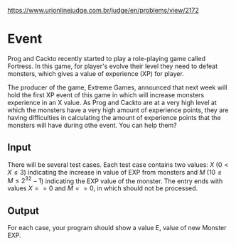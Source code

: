https://www.urionlinejudge.com.br/judge/en/problems/view/2172

# Event

Prog and Cackto recently started to play a role-playing game called Fortress.
In this game, for player's evolve their level they need to defeat monsters,
which gives a value of experience (XP) for player.

The producer of the game, Extreme Games, announced that next week will hold
the first XP event of this game in which will increase monsters experience in
an X value. As Prog and Cackto are at a very high level at which the monsters
have a very high amount of experience points, they are having difficulties in
calculating the amount of experience points that the monsters will have during
othe event. You can help them?

## Input

There will be several test cases. Each test case contains two values: $X$
($0 < X \leq 3$) indicating the increase in value of EXP from monsters and $M$
($10 \leq M \leq 2^{32}-1$) indicating the EXP value of the monster. The entry
ends with values $X == 0$ and $M == 0$, in which should not be processed.

## Output

For each case, your program should show a value E, value of new Monster EXP.
